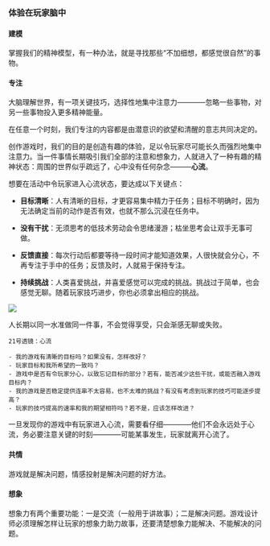 ### 体验在玩家脑中

#### 建模

掌握我们的精神模型，有一种办法，就是寻找那些“不加细想，都感觉很自然”的事物。

#### 专注

大脑理解世界，有一项关键技巧，选择性地集中注意力————忽略一些事物，对另一些事物投入更多精神能量。

在任意一个时刻，我们专注的内容都是由潜意识的欲望和清醒的意志共同决定的。

创作游戏时，我们的目的是创造有趣的体验，足以令玩家尽可能长久而强烈地集中注意力。当一件事情长期吸引我们全部的注意和想象力，人就进入了一种有趣的精神状态：周围的世界似乎疏远了，心中没有任何杂念———**心流**。

想要在活动中令玩家进入心流状态，要达成以下关键点：

- **目标清晰**：人有清晰的目标，才更容易集中精力于任务；目标不明确时，因为无法确定当前的动作是否有效，也就不那么沉浸在任务中。

- **没有干扰**：无须思考的低技术劳动会令思绪漫游；枯坐思考会让双手无事可做。

- **反馈直接**：每次行动后都要等待一段时间才能知道效果，人很快就会分心，不再专注于手中的任务；反馈及时，人就易于保持专注。

- **持续挑战**：人类喜爱挑战，并喜爱感觉可以完成的挑战。挑战过于简单，也会感觉无聊。随着玩家技巧进步，你也必须拿出相应的挑战。

![](/assets/Snipaste_2018-03-23_14-56-45.png)

人长期以同一水准做同一件事，不会觉得享受，只会渐感无聊或失败。

~~~~
21号透镜：心流

- 我的游戏有清晰的目标吗？如果没有，怎样改好？
- 玩家目标和我所希望的一致吗？
- 游戏中是否有令玩家分心，以致忘记目标的部分？若有，能否减少这些干扰，或能否融入游戏目标内？
- 我的游戏是否稳定提供连串不太容易，也不太难的挑战？有没有考虑到玩家的技巧可能逐步提高？
- 玩家的技巧提高的速率和我的期望相符吗？若不是，应该怎样改进？

~~~~

一旦发现你的游戏中有玩家进入心流，需要看仔细————他们不会永远处于心流，务必要注意关键的时刻————可能某事发生，玩家就离开心流了。

#### 共情

游戏就是解决问题，情感投射是解决问题的好方法。

#### 想象

想象力有两个重要功能：一是交流（一般用于讲故事）；二是解决问题。游戏设计师必须理解怎样让玩家的想象力助力故事，还要清楚想象力能解决、不能解决的问题。

